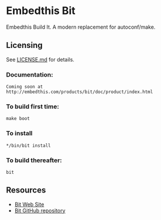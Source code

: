 Embedthis Bit
===

Embedthis Build It. A modern replacement for autoconf/make.

Licensing
---
See [LICENSE.md](https://github.com/embedthis/bit/blob/master/LICENSE.md) for details.

### Documentation:

    Coming soon at http://embedthis.com/products/bit/doc/product/index.html

### To build first time:

    make boot

### To install

    */bin/bit install

### To build thereafter: 

    bit

Resources
---
  - [Bit Web Site](http://embedthis.com/products/bit/)
  - [Bit GitHub repository](https://github.com/embedthis/bit)
